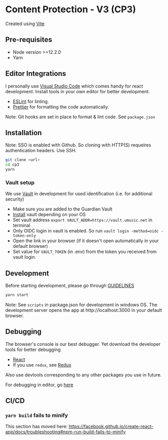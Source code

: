 # Content Protection - V3 (CP3)

Created using [Vite](https://github.com/vitejs/vite)

## Pre-requisites

- Node version >=12.2.0
- Yarn

## Editor Integrations

I personally use [Visual Studio Code](https://code.visualstudio.com/) which comes handy for react development. Install tools in your own editor for better development.

- [ESLint](https://eslint.org) for linting.
- [Prettier](https://github.com/prettier/prettier) for formatting the code automatically.

Note: Git hooks are set in place to format & lint code. See `package.json`

## Installation

Note: SSO is enabled with Github. So cloning with HTTP(S) requeires authentication headers. Use SSH.

```bash
git clone <url>
cd cp3
yarn
```

### Vault setup

We use [Vault](https://www.vaultproject.io/) in development for used identification (i.e. for additional security)

- Make sure you are added to the Guardian Vault
- [Install](https://learn.hashicorp.com/tutorials/vault/getting-started-install) vault depending on your OS
- Set vault address `export VAULT_ADDR=https://vault.umusic.net` in terminal
- Only OIDC login in vault is enabled. So run `vault login -method=oidc -token-only`
- Open the link in your browser (if it doesn't open automatically in your default browser)
- Set value for `VAULT_TOKEN` (in .env) from the token you received from vault login.

## Development

Before starting development, please go through [GUIDELINES](/GUIDELINES.md)

```bash
yarn start
```

Note: See `scripts` in package.json for development in windows OS.
The development server opens the app at http://localhost:3000 in your default browser.

## Debugging

The browser's console is our best debugger. Yet download the developer tools for better debugging

- [React](https://github.com/facebook/react-devtools)
- If you use `redux`, see [Redux](https://github.com/gaearon/redux-devtools)

Also use devtools corresponding to any other packages you use in future.

For debugging in editor, go [here](https://github.com/facebook/create-react-app/blob/master/packages/react-scripts/template/README.md#debugging-in-the-editor)

## CI/CD

### `yarn build` fails to minify

This section has moved here: https://facebook.github.io/create-react-app/docs/troubleshooting#npm-run-build-fails-to-minify
